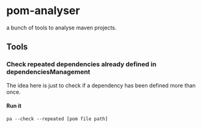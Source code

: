 # pom-analyser
a bunch of tools to analyse maven projects.

## Tools
### Check repeated dependencies already defined in dependenciesManagement
The idea here is just to check if a dependency has been defined more than once.
#### Run it
```pa --check --repeated [pom file path]```

